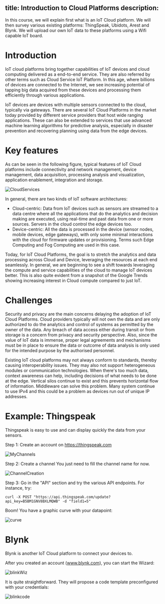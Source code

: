 title: Introduction to Cloud Platforms
description:
---

In this course, we will explain first what is an IoT Cloud platform. We will then survey various existing platforms: ThingSpeak, Ubidots, Arest and Blynk. We will upload our own IoT data to these platforms using a Wifi capable IoT board.

Introduction
============

IoT cloud platforms bring together capabilities of IoT devices and cloud computing delivered as a end-to-end service. They are also referred by other terms such as Cloud Service IoT Platform. In this age, where billions of devices are connected to the Internet, we see increasing potential of tapping big data acquired from these devices and processing them efficiently through various applications.

IoT devices are devices with multiple sensors connected to the cloud, typically via gateways. There are several IoT Cloud Platforms in the market today provided by different service providers that host wide ranging applications. These can also be extended to services that use advanced machine learning algorithms for predictive analysis, especially in disaster prevention and recovering planning using data from the edge devices.

Key features
============

As can be seen in the following figure, typical features of IoT Cloud platforms include connectivity and network management, device management, data acquisition, processing analysis and visualization, application enablement, integration and storage.

![CloudServices](img/CloudServices.png)

In general, there are two kinds of IoT software architectures:

- Cloud-centric: Data from IoT devices such as sensors are streamed to a data centre where all the applications that do the analytics and decision making are executed, using real-time and past data from one or more sources. Servers in the cloud control the edge devices too.
- Device-centric: All the data is processed in the device (sensor nodes, mobile devices, edge gateways), with only some minimal interactions with the cloud for firmware updates or provisioning. Terms such Edge Computing and Fog Computing are used in this case.

Today, for IoT Cloud Platforms, the goal is to stretch the analytics and data processing across Cloud and Device, leveraging the resources at each end seamlessly. In general, we are beginning to see a shift towards leveraging the compute and service capabilities of the cloud to manage IoT devices better. This is also quite evident from a snapshot of the Google Trends showing increasing interest in Cloud compute compared to just IoT.

Challenges
==========

Security and privacy are the main concerns delaying the adoption of IoT Cloud Platforms. Cloud providers typically will not own the data and are only authorized to do the analytics and control of systems as permitted by the owner of the data. Any breach of data access either during transit or from storage is a concern from privacy and security perspective. Also, since the value of IoT data is immense, proper legal agreements and mechanisms must be in place to ensure the data or outcome of data analysis is only used for the intended purpose by the authorised personnel.

Existing IoT cloud platforms may not always conform to standards, thereby causing interoperability issues. They may also not support heterogeneous modules or communication technologies. When there's too much data, context awareness can help, including decisions of what needs to be done at the edge. Vertical silos continue to exist and this prevents horizontal flow of information. Middleware can solve this problem. Many system continue to use IPv4 and this could be a problem as devices run out of unique IP addresses.


Example: Thingspeak
===================

Thingspeak is easy to use and can display quickly the data from your sensors.

Step 1: Create an account on https://thingspeak.com

![MyChannels](img/MyChannels.png)

Step 2: Create a channel 
You just need to fill the channel name for now.

![ChannelCreation](img/ChannelCreation.png)

Step 3: Go in the "API" section and try the various API endpoints.
For instance, try:
```
curl -X POST "https://api.thingspeak.com/update?api_key=B5BM1GNV8BXLMQWB" -d "field1=5"
```

Boom! You have a graphic curve with your datapoint:

![curve](img/curve.png)


Blynk
=====

Blynk is another IoT Cloud platform to connect your devices to.

After you created an account (www.blynk.com), you can start the Wizard:

![blinkWiz](img/blinkWiz.png)

It is quite straightforward. They will propose a code template preconfigured with your credentials:

![blinkcode](img/blinkcode.png)

